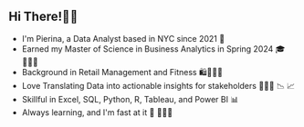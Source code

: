 ## Hi There!👋🏽
* I'm Pierina, a Data Analyst based in NYC since 2021 🗽
* Earned my Master of Science in Business Analytics in Spring 2024 🎓 👩🏽‍💻 
* Background in Retail Management and Fitness 🛍️🏋🏽‍♀️
* Love Translating Data into actionable insights for stakeholders 👩🏽‍🏫 📉 📈
* Skillful in Excel, SQL, Python, R, Tableau, and Power BI 📊
* Always learning, and I'm fast at it 🚀 🦸🏽‍♀️



